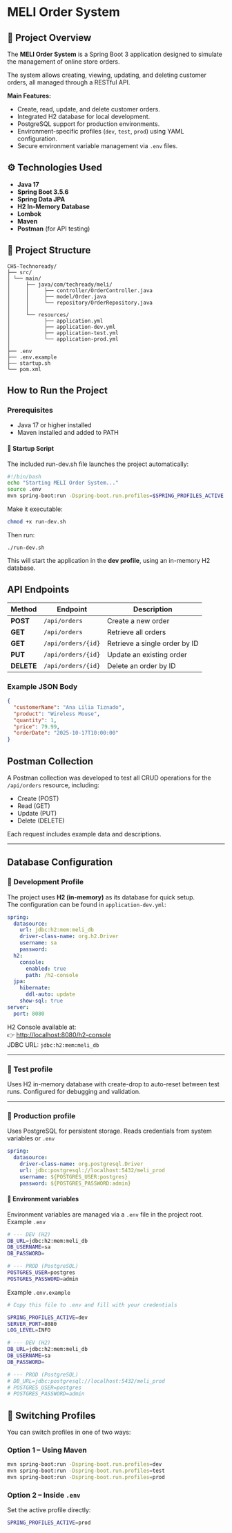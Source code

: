 # MELI Order System

## 📘 Project Overview
The **MELI Order System** is a Spring Boot 3 application designed to simulate the management of online store orders.  

The system allows creating, viewing, updating, and deleting customer orders, all managed through a RESTful API.

**Main Features:**
- Create, read, update, and delete customer orders.
- Integrated H2 database for local development.
- PostgreSQL support for production environments.
- Environment-specific profiles (`dev`, `test`, `prod`) using YAML configuration.
- Secure environment variable management via `.env` files.


## ⚙️ Technologies Used
- **Java 17**
- **Spring Boot 3.5.6**
- **Spring Data JPA**
- **H2 In-Memory Database**
- **Lombok**
- **Maven**
- **Postman** (for API testing)


## 📁 Project Structure
```
CH5-Technoready/
├── src/
│ └── main/
│     ├── java/com/techready/meli/
│     │     ├── controller/OrderController.java
│     │     ├── model/Order.java
│     │     └── repository/OrderRepository.java
│     │
│     └── resources/
│           ├── application.yml
│           ├── application-dev.yml
│           ├── application-test.yml
│           └── application-prod.yml
│ 
├── .env
├── .env.example
├── startup.sh
└── pom.xml
```

## How to Run the Project

### Prerequisites
- Java 17 or higher installed
- Maven installed and added to PATH

#### 🚀 Startup Script
The included run-dev.sh file launches the project automatically:
```bash
#!/bin/bash
echo "Starting MELI Order System..."
source .env
mvn spring-boot:run -Dspring-boot.run.profiles=$SPRING_PROFILES_ACTIVE
```

Make it executable:
```bash
chmod +x run-dev.sh
```

Then run:
```
./run-dev.sh
```


This will start the application in the **dev profile**, using an in-memory H2 database.


## API Endpoints

| Method | Endpoint | Description |
|--------|-----------|--------------|
| **POST** | `/api/orders` | Create a new order |
| **GET** | `/api/orders` | Retrieve all orders |
| **GET** | `/api/orders/{id}` | Retrieve a single order by ID|
| **PUT** | `/api/orders/{id}` | Update an existing order |
| **DELETE** | `/api/orders/{id}` | Delete an order by ID |

### Example JSON Body
```json
{
  "customerName": "Ana Lilia Tiznado",
  "product": "Wireless Mouse",
  "quantity": 1,
  "price": 79.99,
  "orderDate": "2025-10-17T10:00:00"
}
```

## Postman Collection
A Postman collection was developed to test all CRUD operations for the `/api/orders` resource, including:  
- Create (POST)  
- Read (GET)  
- Update (PUT)  
- Delete (DELETE)  

Each request includes example data and descriptions.

---

## Database Configuration
### 🧪 Development Profile
The project uses **H2 (in-memory)** as its database for quick setup.  
The configuration can be found in `application-dev.yml`:
```yaml
spring:
  datasource:
    url: jdbc:h2:mem:meli_db
    driver-class-name: org.h2.Driver
    username: sa
    password:
  h2:
    console:
      enabled: true
      path: /h2-console
  jpa:
    hibernate:
      ddl-auto: update
    show-sql: true
server:
  port: 8080
```

H2 Console available at:  
👉 [http://localhost:8080/h2-console](http://localhost:8080/h2-console)  
JDBC URL: `jdbc:h2:mem:meli_db`

---
### 🧪 Test profile
Uses H2 in-memory database with create-drop to auto-reset between test runs.
Configured for debugging and validation.

---


### 🚀 Production profile
Uses PostgreSQL for persistent storage.
Reads credentials from system variables or `.env` 

```yaml
spring:
  datasource:
    driver-class-name: org.postgresql.Driver
    url: jdbc:postgresql://localhost:5432/meli_prod
    username: ${POSTGRES_USER:postgres}
    password: ${POSTGRES_PASSWORD:admin}
```

#### 🔐 Environment variables
Environment variables are managed via a `.env` file in the project root.
Example `.env`
```bash
# --- DEV (H2)
DB_URL=jdbc:h2:mem:meli_db
DB_USERNAME=sa
DB_PASSWORD=

# --- PROD (PostgreSQL)
POSTGRES_USER=postgres
POSTGRES_PASSWORD=admin
```

Example `.env.example`
```bash
# Copy this file to .env and fill with your credentials

SPRING_PROFILES_ACTIVE=dev
SERVER_PORT=8080
LOG_LEVEL=INFO

# --- DEV (H2)
DB_URL=jdbc:h2:mem:meli_db
DB_USERNAME=sa
DB_PASSWORD=

# --- PROD (PostgreSQL)
# DB_URL=jdbc:postgresql://localhost:5432/meli_prod
# POSTGRES_USER=postgres
# POSTGRES_PASSWORD=admin
```

## 🔄 Switching Profiles

You can switch profiles in one of two ways:

### Option 1 – Using Maven
```bash
mvn spring-boot:run -Dspring-boot.run.profiles=dev
mvn spring-boot:run -Dspring-boot.run.profiles=test
mvn spring-boot:run -Dspring-boot.run.profiles=prod
```

### Option 2 – Inside `.env`

Set the active profile directly:
```bash
SPRING_PROFILES_ACTIVE=prod
```


